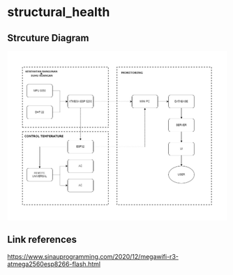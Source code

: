 # structural_health


## Strcuture Diagram
![diagram](doc/outline.jpeg)

## Link references
https://www.sinauprogramming.com/2020/12/megawifi-r3-atmega2560esp8266-flash.html